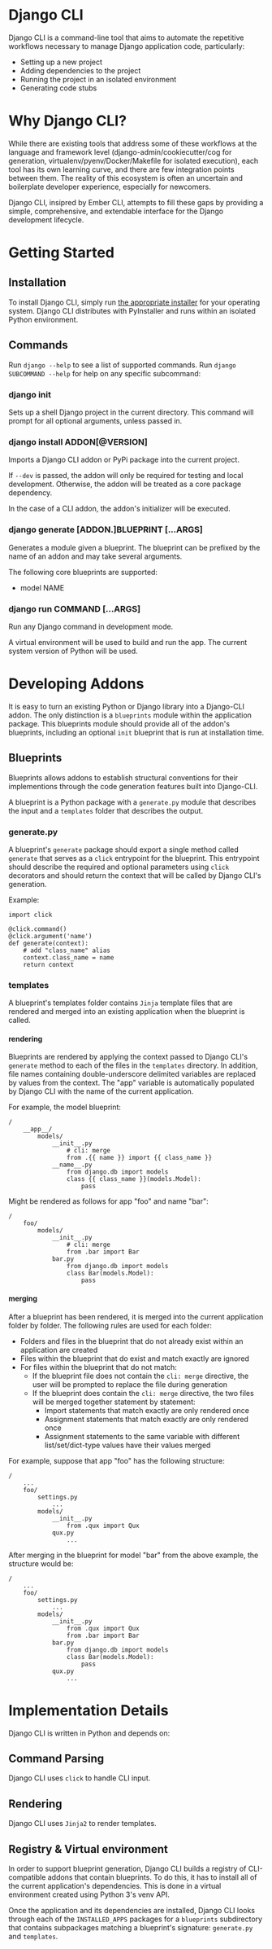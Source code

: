 Django CLI
==========

Django CLI is a command-line tool that aims to automate the repetitive workflows necessary
to manage Django application code, particularly:

* Setting up a new project 
* Adding dependencies to the project
* Running the project in an isolated environment
* Generating code stubs

# Why Django CLI?

While there are existing tools that address some of these workflows at the language and framework level
(django-admin/cookiecutter/cog for generation, virtualenv/pyenv/Docker/Makefile for isolated execution),
each tool has its own learning curve, and there are few integration points between them.
The reality of this ecosystem is often an uncertain and boilerplate developer experience, especially
for newcomers. 

Django CLI, insipred by Ember CLI, attempts to fill these gaps by providing a simple, comprehensive, and extendable
interface for the Django development lifecycle.

# Getting Started

## Installation

To install Django CLI, simply run [the appropriate installer](./INSTALLERS.md) for your operating system.
Django CLI distributes with PyInstaller and runs within an isolated Python environment.

## Commands

Run `django --help` to see a list of supported commands.
Run `django SUBCOMMAND --help` for help on any specific subcommand:

### django init

Sets up a shell Django project in the current directory.
This command will prompt for all optional arguments, unless passed in.

### django install ADDON[@VERSION]

Imports a Django CLI addon or PyPi package into the current project.

If `--dev` is passed, the addon will only be required for testing and local development.
Otherwise, the addon will be treated as a core package dependency.

In the case of a CLI addon, the addon's initializer will be executed.

### django generate [ADDON.]BLUEPRINT [...ARGS]

Generates a module given a blueprint. The blueprint can be prefixed by the name
of an addon and may take several arguments.

The following core blueprints are supported:

* model NAME

### django run COMMAND [...ARGS]

Run any Django command in development mode.

A virtual environment will be used to build and run the app.
The current system version of Python will be used.

# Developing Addons

It is easy to turn an existing Python or Django library into a Django-CLI addon.
The only distinction is a `blueprints` module within the application package.
This blueprints module should provide all of the addon's blueprints, including an optional
`init` blueprint that is run at installation time.

## Blueprints

Blueprints allows addons to establish structural conventions for
their implementions through the code generation features built into Django-CLI.

A blueprint is a Python package with a `generate.py` module that describes the input
and a `templates` folder that describes the output.

### generate.py

A blueprint's `generate` package should export a single method called `generate` that serves as a `click`
entrypoint for the blueprint. This entrypoint should describe the required and optional parameters using
`click` decorators and should return the context that will be called by Django CLI's generation.

Example:

```
import click

@click.command()
@click.argument('name')
def generate(context):
    # add "class_name" alias
    context.class_name = name
    return context
```

### templates

A blueprint's templates folder contains `Jinja` template files that are rendered and merged into an existing
application when the blueprint is called.

#### rendering

Blueprints are rendered by applying the context passed to Django CLI's `generate` method to each of the files
in the `templates` directory. In addition, file names containing double-underscore delimited variables are replaced by values
from the context. The "app" variable is automatically populated by Django CLI with the name of the current application.

For example, the model blueprint:
```
/
    __app__/
        models/
            __init__.py
                # cli: merge
                from .{{ name }} import {{ class_name }}
            __name__.py
                from django.db import models
                class {{ class_name }}(models.Model):
                    pass
```

Might be rendered as follows for app "foo" and name "bar":

```
/
    foo/
        models/
            __init__.py
                # cli: merge
                from .bar import Bar
            bar.py
                from django.db import models
                class Bar(models.Model):
                    pass
```

#### merging

After a blueprint has been rendered, it is merged into the current application folder by folder.
The following rules are used for each folder:

* Folders and files in the blueprint that do not already exist within an application are created
* Files within the blueprint that do exist and match exactly are ignored
* For files within the blueprint that do not match:
  * If the blueprint file does not contain the `cli: merge` directive, the user will be prompted to replace the file during generation
  * If the blueprint does contain the `cli: merge` directive, the two files will be merged together statement by statement:
    * Import statements that match exactly are only rendered once
    * Assignment statements that match exactly are only rendered once
    * Assignment statements to the same variable with different list/set/dict-type values have their values merged

For example, suppose that app "foo" has the following structure:

```
/
    ...
    foo/
        settings.py
            ...
        models/
            __init__.py
                from .qux import Qux
            qux.py
                ...
```

After merging in the blueprint for model "bar" from the above example, the structure would be:

```
/
    ...
    foo/
        settings.py
            ...
        models/
            __init__.py
                from .qux import Qux
                from .bar import Bar
            bar.py
                from django.db import models
                class Bar(models.Model):
                    pass
            qux.py
                ...
```

# Implementation Details

Django CLI is written in Python and depends on:

## Command Parsing

Django CLI uses `click` to handle CLI input. 

## Rendering

Django CLI uses `Jinja2` to render templates.

## Registry & Virtual environment

In order to support blueprint generation, Django CLI builds a registry of CLI-compatible addons that contain blueprints.
To do this, it has to install all of the current application's dependencies. This is done in a virtual environment created using Python 3's venv API.

Once the application and its dependencies are installed, Django CLI looks through each of the `INSTALLED_APPS` packages for
a `blueprints` subdirectory that contains subpackages matching a blueprint's signature: `generate.py` and `templates`.
